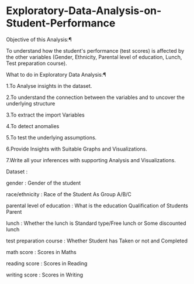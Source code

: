 # Exploratory-Data-Analysis-on-Student-Performance
Objective of this Analysis:¶

To understand how the student's performance (test scores) is affected by the other variables (Gender, Ethnicity, Parental level of education, Lunch, Test preparation course).

What to do in  Exploratory Data Analysis:¶

1.To Analyse insights in the dataset.

2.To understand the connection between the variables and to uncover the underlying structure

3.To extract the import Variables

4.To detect anomalies

5.To test the underlying assumptions.

6.Provide Insights with Suitable Graphs and Visualizations.

7.Write all your inferences with supporting Analysis and Visualizations.

Dataset :

gender                                     : Gender of the student

race/ethnicity                         : Race of the Student As Group A/B/C

parental level of education  : What is the education Qualification of Students Parent

lunch                                        : Whether the lunch is Standard type/Free lunch or Some discounted lunch

test preparation course        : Whether Student has Taken or not and Completed

math score                              : Scores in Maths

reading score                          : Scores in Reading

writing score                           : Scores in Writing
